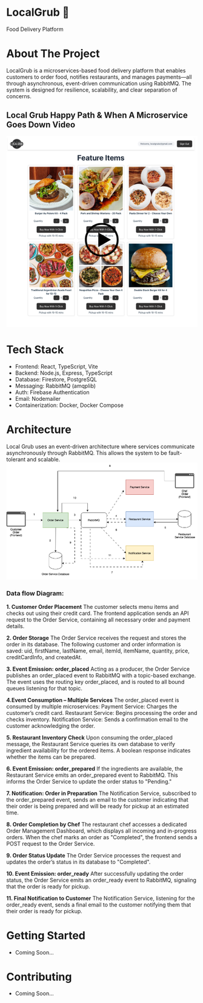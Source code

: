 # LocalGrub 🍔
Food Delivery Platform

# About The Project
LocalGrub is a microservices-based food delivery platform that enables customers to order food, notifies restaurants, and manages payments—all through asynchronous, event-driven communication using RabbitMQ. The system is designed for resilience, scalability, and clear separation of concerns.

## Local Grub Happy Path & When A Microservice Goes Down Video
[![Local Grub Happy Path & When A Microservice Goes Down](./LocalGrub_Thumbnail.png)](https://drive.google.com/file/d/1CAJFTE5mmKluq33BG0cP1vH9e5ZSUN98/view?usp=sharing)

# Tech Stack
- Frontend: React, TypeScript, Vite
- Backend: Node.js, Express, TypeScript
- Database: Firestore, PostgreSQL 
- Messaging: RabbitMQ (amqplib)
- Auth: Firebase Authentication
- Email: Nodemailer 
- Containerization: Docker, Docker Compose
  
# Architecture
Local Grub uses an event-driven architecture where services communicate asynchronously through RabbitMQ. This allows the system to be fault-tolerant and scalable.
![ALT TEXT](./data-flow-diagram.png)

### Data flow Diagram:

**1. Customer Order Placement**
The customer selects menu items and checks out using their credit card. The frontend application sends an API request to the Order Service, containing all necessary order and payment details.

**2. Order Storage**
The Order Service receives the request and stores the order in its database. The following customer and order information is saved:
uid, firstName, lastName, email, itemId, itemName, quantity, price, creditCardInfo, and createdAt.

**3. Event Emission: order_placed**
Acting as a producer, the Order Service publishes an order_placed event to RabbitMQ with a topic-based exchange. The event uses the routing key order_placed, and is routed to all bound queues listening for that topic.

**4.Event Consumption – Multiple Services**
The order_placed event is consumed by multiple microservices:
Payment Service: Charges the customer’s credit card.
Restaurant Service: Begins processing the order and checks inventory.
Notification Service: Sends a confirmation email to the customer acknowledging the order.

**5. Restaurant Inventory Check**
Upon consuming the order_placed message, the Restaurant Service queries its own database to verify ingredient availability for the ordered items. A boolean response indicates whether the items can be prepared.

**6. Event Emission: order_prepared**
If the ingredients are available, the Restaurant Service emits an order_prepared event to RabbitMQ. This informs the Order Service to update the order status to "Pending."

**7. Notification: Order in Preparation**
The Notification Service, subscribed to the order_prepared event, sends an email to the customer indicating that their order is being prepared and will be ready for pickup at an estimated time.

**8. Order Completion by Chef**
The restaurant chef accesses a dedicated Order Management Dashboard, which displays all incoming and in-progress orders. When the chef marks an order as "Completed", the frontend sends a POST request to the Order Service.

**9. Order Status Update**
The Order Service processes the request and updates the order’s status in its database to "Completed".

**10. Event Emission: order_ready**
After successfully updating the order status, the Order Service emits an order_ready event to RabbitMQ, signaling that the order is ready for pickup.

**11. Final Notification to Customer**
The Notification Service, listening for the order_ready event, sends a final email to the customer notifying them that their order is ready for pickup.

# Getting Started
- Coming Soon...

# Contributing
- Coming Soon...


